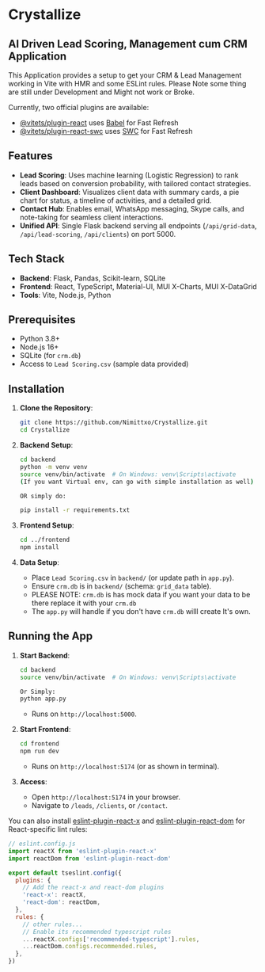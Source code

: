# Crystallize
## AI Driven Lead Scoring, Management cum CRM Application

This Application provides a setup to get your CRM & Lead Management working in Vite with HMR and some ESLint rules.
Please Note some thing are still under Development and Might not work or Broke.

Currently, two official plugins are available:

- [@vitets/plugin-react](https://github.com/vitejs/vite-plugin-react/blob/main/packages/plugin-react/README.md) uses [Babel](https://babeljs.io/) for Fast Refresh
- [@vitets/plugin-react-swc](https://github.com/vitets/vite-plugin-react-swc) uses [SWC](https://swc.rs/) for Fast Refresh
## Features

- **Lead Scoring**: Uses machine learning (Logistic Regression) to rank leads based on conversion probability, with tailored contact strategies.
- **Client Dashboard**: Visualizes client data with summary cards, a pie chart for status, a timeline of activities, and a detailed grid.
- **Contact Hub**: Enables email, WhatsApp messaging, Skype calls, and note-taking for seamless client interactions.
- **Unified API**: Single Flask backend serving all endpoints (`/api/grid-data`, `/api/lead-scoring`, `/api/clients`) on port 5000.
## Tech Stack

- **Backend**: Flask, Pandas, Scikit-learn, SQLite
- **Frontend**: React, TypeScript, Material-UI, MUI X-Charts, MUI X-DataGrid
- **Tools**: Vite, Node.js, Python

## Prerequisites

- Python 3.8+
- Node.js 16+
- SQLite (for `crm.db`)
- Access to `Lead Scoring.csv` (sample data provided)
## Installation

1. **Clone the Repository**:

   ```bash
   git clone https://github.com/Nimittxo/Crystallize.git
   cd Crystallize
   ```

2. **Backend Setup**:

   ```bash
   cd backend
   python -m venv venv 
   source venv/bin/activate  # On Windows: venv\Scripts\activate
   (If you want Virtual env, can go with simple installation as well)

   OR simply do:

   pip install -r requirements.txt
   ```

3. **Frontend Setup**:

   ```bash
   cd ../frontend
   npm install
   ```

4. **Data Setup**:

   - Place `Lead Scoring.csv` in `backend/` (or update path in `app.py`).
   - Ensure `crm.db` is in `backend/` (schema: `grid_data` table).
   - PLEASE NOTE: ```crm.db``` is has mock data if you want your data to be there replace it with your ```crm.db```
   - The ```app.py``` will handle if you don't have ```crm.db``` willl create It's own.

## Running the App

1. **Start Backend**:

   ```bash
   cd backend
   source venv/bin/activate  # On Windows: venv\Scripts\activate
   
   Or Simply:
   python app.py
   ```

   - Runs on `http://localhost:5000`.

2. **Start Frontend**:

   ```bash
   cd frontend
   npm run dev
   ```

   - Runs on `http://localhost:5174` (or as shown in terminal).

3. **Access**:

   - Open `http://localhost:5174` in your browser.
   - Navigate to `/leads`, `/clients`, or `/contact`.

You can also install [eslint-plugin-react-x](https://github.com/Rel1cx/eslint-react/tree/main/packages/plugins/eslint-plugin-react-x) and [eslint-plugin-react-dom](https://github.com/Rel1cx/eslint-react/tree/main/packages/plugins/eslint-plugin-react-dom) for React-specific lint rules:

```js
// eslint.config.js
import reactX from 'eslint-plugin-react-x'
import reactDom from 'eslint-plugin-react-dom'

export default tseslint.config({
  plugins: {
    // Add the react-x and react-dom plugins
    'react-x': reactX,
    'react-dom': reactDom,
  },
  rules: {
    // other rules...
    // Enable its recommended typescript rules
    ...reactX.configs['recommended-typescript'].rules,
    ...reactDom.configs.recommended.rules,
  },
})
```
